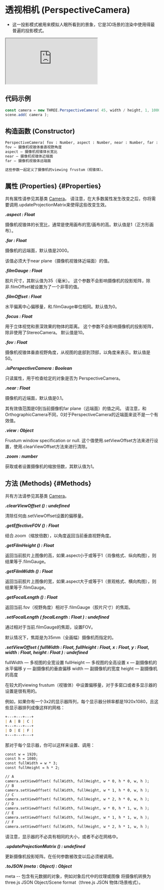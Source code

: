 # 透视相机 (PerspectiveCamera)

- 这一投影模式被用来模拟人眼所看到的景象，它是3D场景的渲染中使用得最普遍的投影模式。

<iframe id="scene" src="https://threejs.org/examples/webgl_animation_skinning_blending.html"></iframe>


## 代码示例

```js
const camera = new THREE.PerspectiveCamera( 45, width / height, 1, 1000 );
scene.add( camera );
```

## 构造函数 (Constructor)

```md
PerspectiveCamera( fov : Number, aspect : Number, near : Number, far : Number )
fov — 摄像机视锥体垂直视野角度
aspect — 摄像机视锥体长宽比
near — 摄像机视锥体近端面
far — 摄像机视锥体远端面

这些参数一起定义了摄像机的viewing frustum（视锥体）。
```

## 属性 (Properties) {#Properties}

共有属性请参见其基类 [Camera](./Camera#Properties)。
请注意，在大多数属性发生改变之后，你将需要调用.updateProjectionMatrix来使得这些改变生效。

***.aspect : Float***

摄像机视锥体的长宽比，通常是使用画布的宽/画布的高。默认值是1（正方形画布）。

***.far : Float***

摄像机的远端面，默认值是2000。

该值必须大于near plane（摄像机视锥体近端面）的值。

***.filmGauge : Float***

胶片尺寸，其默认值为35（毫米）。 这个参数不会影响摄像机的投影矩阵，除非.filmOffset被设置为了一个非零的值。

***.filmOffset : Float***

水平偏离中心偏移量，和.filmGauge单位相同。默认值为0。

***.focus : Float***

用于立体视觉和景深效果的物体的距离。 这个参数不会影响摄像机的投影矩阵，除非使用了StereoCamera。 默认值是10。

***.fov : Float***

摄像机视锥体垂直视野角度，从视图的底部到顶部，以角度来表示。默认值是50。

***.isPerspectiveCamera : Boolean***

只读属性，用于检查给定的对象是否为 PerspectiveCamera。

***.near : Float***

摄像机的近端面，默认值是0.1。

其有效值范围是0到当前摄像机far plane（远端面）的值之间。 请注意，和OrthographicCamera不同，0对于PerspectiveCamera的近端面来说不是一个有效值。

***.view : Object***

Frustum window specification or null. 这个值使用.setViewOffset方法来进行设置，使用.clearViewOffset方法来进行清除。

***.zoom : number***

获取或者设置摄像机的缩放倍数，其默认值为1。


## 方法 (Methods) {#Methods}

共有方法请参见其基类 [Camera](./Camera#Methods)。

***.clearViewOffset () : undefined***

清除任何由.setViewOffset设置的偏移量。

***.getEffectiveFOV () : Float***

结合.zoom（缩放倍数），以角度返回当前垂直视野角度。

***.getFilmHeight () : Float***

返回当前胶片上图像的高，如果.aspect小于或等于1（肖像格式、纵向构图），则结果等于.filmGauge。

***.getFilmWidth () : Float***

返回当前胶片上图像的宽，如果.aspect大于或等于1（景观格式、横向构图），则结果等于.filmGauge。

***.getFocalLength () : Float***

返回当前.fov（视野角度）相对于.filmGauge（胶片尺寸）的焦距。

***.setFocalLength ( focalLength : Float ) : undefined***

通过相对于当前.filmGauge的焦距，设置FOV。

默认情况下，焦距是为35mm（全画幅）摄像机而指定的。

***.setViewOffset ( fullWidth : Float, fullHeight : Float, x : Float, y : Float, width : Float, height : Float ) : undefined***

fullWidth — 多视图的全宽设置
fullHeight — 多视图的全高设置
x — 副摄像机的水平偏移
y — 副摄像机的垂直偏移
width — 副摄像机的宽度
height — 副摄像机的高度

在较大的viewing frustum（视锥体）中设置偏移量，对于多窗口或者多显示器的设置是很有用的。

例如，如果你有一个3x2的显示器阵列，每个显示器分辨率都是1920x1080，且这些显示器排列成像这样的网格：

```md
+---+---+---+
| A | B | C |
+---+---+---+
| D | E | F |
+---+---+---+
```
		
那对于每个显示器，你可以这样来设置、调用：

```md
const w = 1920;
const h = 1080;
const fullWidth = w * 3;
const fullHeight = h * 2;

// A
camera.setViewOffset( fullWidth, fullHeight, w * 0, h * 0, w, h );
// B
camera.setViewOffset( fullWidth, fullHeight, w * 1, h * 0, w, h );
// C
camera.setViewOffset( fullWidth, fullHeight, w * 2, h * 0, w, h );
// D
camera.setViewOffset( fullWidth, fullHeight, w * 0, h * 1, w, h );
// E
camera.setViewOffset( fullWidth, fullHeight, w * 1, h * 1, w, h );
// F
camera.setViewOffset( fullWidth, fullHeight, w * 2, h * 1, w, h );
```

请注意，显示器的不必具有相同的大小，或者不必在网格中。

***.updateProjectionMatrix () : undefined***

更新摄像机投影矩阵。在任何参数被改变以后必须被调用。

***.toJSON (meta : Object) : Object***

meta -- 包含有元数据的对象，例如对象后代中的纹理或图像
将摄像机转换为 three.js JSON Object/Scene format（three.js JSON 物体/场景格式）。